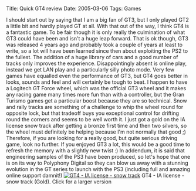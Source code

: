 Title: Quick GT4 review
Date: 2005-03-06
Tags: Games

I should start out by saying that I am a big fan of GT3, but I only played GT2 a little bit and hardly played GT at all.
With that out of the way, I think GT4 is a fantastic game. To be fair though it is only really the culmination of what GT3 could have been and isn't a huge leap forward. That is ok though, GT3 was released 4 years ago and probably took a couple of years at least to write, so a lot will have been learned since then about exploiting the PS2 to the fullest. The addition of a huge library of cars and a good number of tracks only improves the experience. Disappointingly absent is online play, instead we get LAN play and a particularly silly photo mode.
Very few games have equalled even the performance of GT3, but GT4 goes better in looks, sounds and feel and will certainly be tough to beat.
I happen to have a Logitech GT Force wheel, which was the official GT3 wheel and it makes any racing game many times more fun than with a controller, but the Gran Turismo games get a particular boost because they are so technical. Snow and rally tracks are something of a challenge to whip the wheel round for opposite lock, but that tradeoff buys you exceptional control for drifting round the corners and seems to be well worth it. I just got a gold on the IA license snow track after getting a bronze first time and then two silvers, so the wheel must definitely be helping because I'm not normally that good ;)
Therefore, if you are looking for a really good, but quite serious driving game, look no further. If you enjoyed GT3 a lot, this would be a good time to refresh the memory with a slightly new twist :)
In addendum, it is said that engineering samples of the PS3 have been produced, so let's hope that one is on its way to Polyphony Digital so they can blow us away with a stunning evolution in the GT series to launch with the PS3 (including full and amazing online support damnit!)
[![GT4 - IA license - snow track](http://www.tenshu.net/wp-content/thumb-img0000.jpg)](http://www.tenshu.net/wp-content/img0000.jpg)
GT4 - IA license - snow track (Gold).
Click for a larger version
